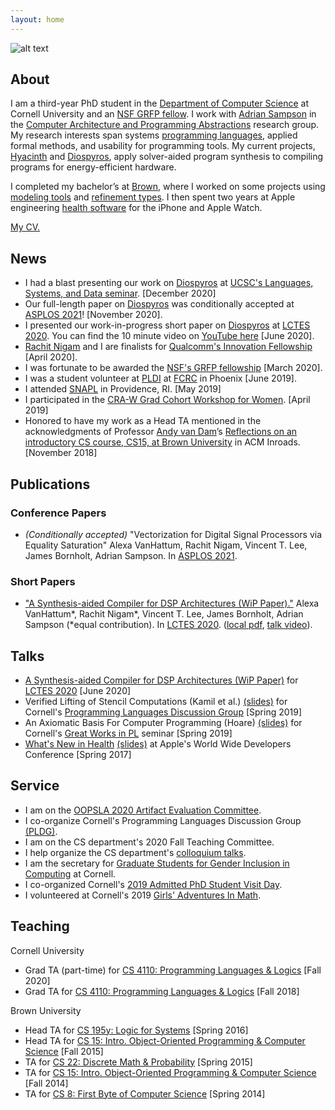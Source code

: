 ```yaml
---
layout: home
---
```


![alt text](headshot.png "Alexa VanHattum headshot")


## About

I am a third-year PhD student in the [Department of Computer Science][cornellcs] at Cornell University and an [NSF GRFP fellow][grfp]. I work with [Adrian Sampson][adrian] in the [Computer Architecture and Programming Abstractions][capra] research group. My research interests span systems [programming languages][pl], applied formal methods, and usability for programming tools. My current projects, [Hyacinth][] and [Diospyros][], apply solver-aided program synthesis to compiling programs for energy-efficient hardware.

I completed my bachelor’s at [Brown][browncs], where I worked on some projects using [modeling tools][mstalloy] and [refinement types][rtypes]. I then spent two years at Apple engineering [health software][apple] for the iPhone and Apple Watch.

[My CV.](vanhattum_cv.pdf)

[cornellcs]: http://www.cs.cornell.edu
[grfp]: https://www.nsfgrfp.org
[adrian]: https://www.cs.cornell.edu/~asampson/
[capra]: https://capra.cs.cornell.edu
[pl]: http://pl.cs.cornell.edu
[hyacinth]: https://github.com/cucapra/hyacinth
[diospyros]: https://github.com/cucapra/diospyros
[browncs]: http://cs.brown.edu
[mstalloy]: https://github.com/avanhatt/minimum-spanning-trees-alloy
[rtypes]: https://cs.brown.edu/research/pubs/theses/capstones/2016/van.hattum.alexa.pdf
[apple]: https://www.apple.com/apple-watch-series-4/health/

## News
- I had a blast presenting our work on [Diospyros][dios] at [UCSC's Languages, Systems, and Data seminar][ucsclsd]. [December 2020]
- Our full-length paper on [Diospyros][dios] was conditionally accepted at [ASPLOS 2021][asplos]! [November 2020].
- I presented our work-in-progress short paper on [Diospyros][dios] at [LCTES 2020][lctes]. You can find the 10 minute video on [YouTube here][dios-video] [June 2020].
- [Rachit Nigam][rachit] and I are finalists for [Qualcomm's Innovation Fellowship][qinf] [April 2020].
- I was fortunate to be awarded the [NSF's GRFP fellowship][grfp] [March 2020].
- I was a student volunteer at [PLDI][] at [FCRC][] in Phoenix [June 2019].
- I attended [SNAPL][] in Providence, RI. [May 2019]
- I participated in the [CRA-W Grad Cohort Workshop for Women][craw]. [April 2019]
- Honored to have my work as a Head TA mentioned in the acknowledgments of Professor [Andy van Dam][avd]’s [Reflections on an introductory CS course, CS15, at Brown University][cs15] in ACM Inroads. [November 2018]

[dios]: https://github.com/cucapra/diospyros
[ucsclsd]: https://lsd.ucsc.edu/lsd-seminar/2020fa/
[asplos]: https://asplos-conference.org/
[lctes]: https://conf.researchr.org/home/LCTES-2020
[dios-video]: https://youtu.be/fDnsmRY7LOc
[rachit]: https://rachitnigam.com
[qinf]: https://www.qualcomm.com/invention/research/university-relations/innovation-fellowship/2020-north-america
[grfp]: https://www.nsfgrfp.org
[pldi]: https://pldi19.sigplan.org
[fcrc]: https://fcrc.acm.org
[snapl]: https://snapl.org/2019/
[craw]: https://cra.org/cra-w/events/grad-cohort-2019/
[avd]: http://cs.brown.edu/people/avandam/
[cs15]: https://dl.acm.org/citation.cfm?id=3284639


## Publications

### Conference Papers
- *(Conditionally accepted)* "Vectorization for Digital Signal Processors via Equality Saturation" Alexa VanHattum, Rachit Nigam, Vincent T. Lee, James Bornholt, Adrian Sampson. In [ASPLOS 2021][asplos].

### Short Papers
- ["A Synthesis-aided Compiler for DSP Architectures (WiP Paper)."][dios-dl] Alexa VanHattum\*, Rachit Nigam\*, Vincent T. Lee, James Bornholt, Adrian Sampson (\*equal contribution). In [LCTES 2020][lctes]. ([local pdf][dios-preprint], [talk video][dios-video]).

[dios-dl]: https://dl.acm.org/doi/abs/10.1145/3372799.3394358
[dios-preprint]: diospyros-lctes-2020.pdf
[dios-video]: https://youtu.be/fDnsmRY7LOc
[lctes]: https://conf.researchr.org/home/LCTES-2020


## Talks
- [A Synthesis-aided Compiler for DSP Architectures (WiP Paper)][dios-video] for [LCTES 2020][lctes] [June 2020]
- Verified Lifting of Stencil Computations (Kamil et al.) [(slides)](verified-lifting-short.pdf) for Cornell's [Programming Languages Discussion Group](http://www.cs.cornell.edu/courses/cs7190/2019sp/) [Spring 2019]
- An Axiomatic Basis For Computer Programming (Hoare) [(slides)](https://www.cs.cornell.edu/courses/cs7194/2019sp/slides/hoare.pdf) for Cornell's [Great Works in PL](https://www.cs.cornell.edu/courses/cs7194/2019sp) seminar [Spring 2019]
- [What's New in Health](https://developer.apple.com/videos/play/wwdc2017/221/) [(slides)](https://devstreaming-cdn.apple.com/videos/wwdc/2017/221izy8b17y2dtiy/221/221_whats_new_in_health.pdf?dl=1) at Apple's World Wide Developers Conference [Spring 2017]

[dios-video]: https://youtu.be/fDnsmRY7LOc
[lctes]: https://conf.researchr.org/home/LCTES-2020

## Service
- I am on the [OOPSLA 2020 Artifact Evaluation Committee][oopsla20aec].
- I co-organize Cornell's Programming Languages Discussion Group [(PLDG)][pldg].
- I am on the CS department's 2020 Fall Teaching Committee.
- I help organize the CS department's [colloquium talks][colloq].
- I am the secretary for [Graduate Students for Gender Inclusion in Computing][gsgic] at Cornell.
- I co-organized Cornell's [2019 Admitted PhD Student Visit Day][visit].
- I volunteered at Cornell's 2019 [Girls' Adventures In Math][gam].

[oopsla20aec]: https://2020.splashcon.org/committee/splash-2020-Artifacts-artifact-evaluation-committee
[pldg]:https://pl.cs.cornell.edu/pldg/2020fa/
[colloq]:https://www.cs.cornell.edu/content/fall-2019-colloquium
[gsgic]:https://gsgic.org
[visit]:https://www.cs.cornell.edu/projects/phdvisit/
[gam]:https://www.girlsadventuresinmath.com/ithaca

## Teaching

Cornell University
- Grad TA (part-time) for [CS 4110: Programming Languages & Logics](http://www.cs.cornell.edu/courses/cs4110/2020fa/) [Fall 2020]
- Grad TA for [CS 4110: Programming Languages & Logics](http://www.cs.cornell.edu/courses/cs4110/2018fa/) [Fall 2018]

Brown University
- Head TA for [CS 195y: Logic for Systems](http://cs.brown.edu/courses/cs195y/2016/) [Spring 2016]
- Head TA for [CS 15: Intro. Object-Oriented Programming & Computer Science](https://cs.brown.edu/courses/cs015/) [Fall 2015]
- TA for [CS 22: Discrete Math & Probability](https://cs.brown.edu/courses/csci0220/) [Spring 2015]
- TA for [CS 15: Intro. Object-Oriented Programming & Computer Science](https://cs.brown.edu/courses/cs015/) [Fall 2014]
- TA for [CS 8: First Byte of Computer Science](http://cs.brown.edu/courses/cs008/2017/) [Spring 2014]
